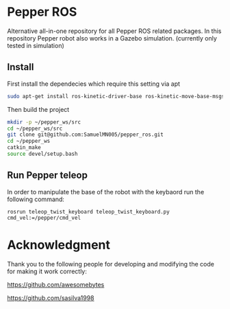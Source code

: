 # Pepper ROS
Alternative all-in-one repository for all Pepper ROS related packages. In this repository Pepper robot also works in a Gazebo simulation. (currently only tested in simulation)

## Install
First install the dependecies which require this setting via apt
```sh
sudo apt-get install ros-kinetic-driver-base ros-kinetic-move-base-msgs ros-kinetic-octomap ros-kinetic-octomap-msgs ros-kinetic-octomap-mapping ros-kinetic-humanoid-msgs ros-kinetic-humanoid-nav-msgs ros-kinetic-camera-info-manager ros-kinetic-camera-info-manager-py ros-kinetic-vision-opencv ros-kinetic-cv-bridge ros-kinetic-moveit ros-kinetic-tf2-bullet ros-kinetic-tf2-sensor-msgs ros-kinetic-ros-control ros-kinetic-ros-controllers ros-kinetic-gazebo-ros ros-kinetic-gazebo-ros-control ros-kinetic-gazebo-plugins ros-kinetic-controller-manager ros-kinetic-ddynamic-reconfigure-python ros-kinetic-teleop-twist-keyboard ros-kinetic-pepper-meshes
```

Then build the project
```sh
mkdir -p ~/pepper_ws/src
cd ~/pepper_ws/src
git clone git@github.com:SamuelMN005/pepper_ros.git
cd ~/pepper_ws
catkin_make
source devel/setup.bash
```

## Run Pepper teleop
In order to manipulate the base of the robot with the keybaord run the following command:
```commandline
rosrun teleop_twist_keyboard teleop_twist_keyboard.py cmd_vel:=/pepper/cmd_vel
```

# Acknowledgment
Thank you to the following people for developing and modifying the code for making it work correctly:

https://github.com/awesomebytes

https://github.com/sasilva1998
